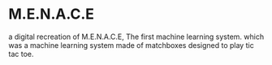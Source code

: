 # M.E.N.A.C.E
a digital recreation of M.E.N.A.C.E, The first machine learning system. which was a machine learning system made of matchboxes designed to play tic tac toe.
